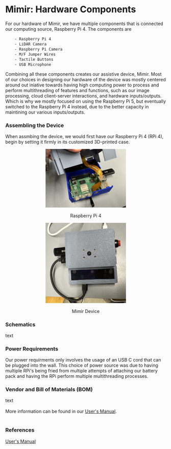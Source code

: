 # Mimir: Hardware Components
For our hardware of Mimir, we have multiple components that is connected our computing source, Raspberry Pi 4.  The components are <br>
```
    - Raspberry Pi 4
    - LiDAR Camera 
    - Raspberry Pi Camera
    - M/F Jumper Wires
    - Tactile Buttons
    - USB Microphone
```
Combining all these components creates our assistive device, Mimir. Most of our choices in designing our hardware of the device was mostly centered around out iniative towards having high computing power to process and perform multithreading of features and functions, such as our image processing, cloud client-server interactions, and hardware inputs/outputs. Which is why we mostly focused on using the Raspberry Pi 5, but eventually switched to the Raspberry Pi 4 instead, due to the better capacity in maintining our various inputs/outputs.


### Assembling the Device
When assmbing the device, we would first have our Raspberry Pi 4 (RPi 4), begin by setting it firmly in its customized 3D-printed case. <br>

<!-- Battery Terminal -->


<!-- Raspberry Pi 4 -->
<p align="center">
<img src="./inner-device.jpg" width="50%">
</p>
<p align="center">
Raspberry Pi 4<br>
</p>

<!-- device itself -->
<p align="center">
<img src="./device.jpg" width="50%">
</p>
<p align="center">
Mimir Device<br>
</p>

### Schematics
text <br>


### Power Requirements
Our power requirments only involves the usage of an USB C cord that can be plugged into the wall. This choice of power source was due to having multiple RPi's being fried from multiple attempts of attaching our battery pack and having the RPi perform multiple multithreading processes. <br>


### Vendor and Bill of Materials (BOM)
text <br>
<br>
More information can be found in our [User's Manual](./Users-Manual.pdf).<br>
<br>

### References
[User's Manual](./Users-Manual.pdf) <br>
[]() <br>